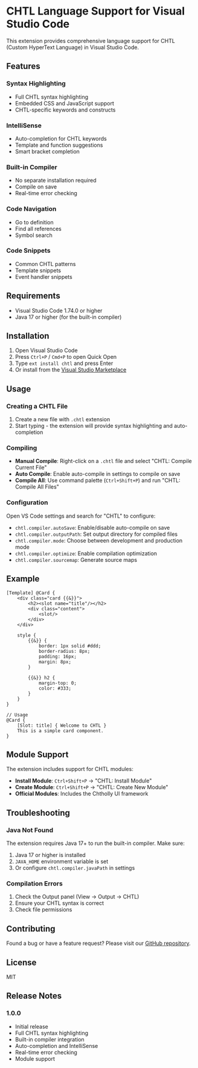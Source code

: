 # CHTL Language Support for Visual Studio Code

This extension provides comprehensive language support for CHTL (Custom HyperText Language) in Visual Studio Code.

## Features

### Syntax Highlighting
- Full CHTL syntax highlighting
- Embedded CSS and JavaScript support
- CHTL-specific keywords and constructs

### IntelliSense
- Auto-completion for CHTL keywords
- Template and function suggestions
- Smart bracket completion

### Built-in Compiler
- No separate installation required
- Compile on save
- Real-time error checking

### Code Navigation
- Go to definition
- Find all references
- Symbol search

### Code Snippets
- Common CHTL patterns
- Template snippets
- Event handler snippets

## Requirements

- Visual Studio Code 1.74.0 or higher
- Java 17 or higher (for the built-in compiler)

## Installation

1. Open Visual Studio Code
2. Press `Ctrl+P` / `Cmd+P` to open Quick Open
3. Type `ext install chtl` and press Enter
4. Or install from the [Visual Studio Marketplace](https://marketplace.visualstudio.com/items?itemName=chtl-team.chtl)

## Usage

### Creating a CHTL File

1. Create a new file with `.chtl` extension
2. Start typing - the extension will provide syntax highlighting and auto-completion

### Compiling

- **Manual Compile**: Right-click on a `.chtl` file and select "CHTL: Compile Current File"
- **Auto Compile**: Enable auto-compile in settings to compile on save
- **Compile All**: Use command palette (`Ctrl+Shift+P`) and run "CHTL: Compile All Files"

### Configuration

Open VS Code settings and search for "CHTL" to configure:

- `chtl.compiler.autoSave`: Enable/disable auto-compile on save
- `chtl.compiler.outputPath`: Set output directory for compiled files
- `chtl.compiler.mode`: Choose between development and production mode
- `chtl.compiler.optimize`: Enable compilation optimization
- `chtl.compiler.sourcemap`: Generate source maps

## Example

```chtl
[Template] @Card {
    <div class="card {{&}}">
        <h2><slot name="title"/></h2>
        <div class="content">
            <slot/>
        </div>
    </div>
    
    style {
        {{&}} {
            border: 1px solid #ddd;
            border-radius: 8px;
            padding: 16px;
            margin: 8px;
        }
        
        {{&}} h2 {
            margin-top: 0;
            color: #333;
        }
    }
}

// Usage
@Card {
    [Slot: title] { Welcome to CHTL }
    This is a simple card component.
}
```

## Module Support

The extension includes support for CHTL modules:

- **Install Module**: `Ctrl+Shift+P` → "CHTL: Install Module"
- **Create Module**: `Ctrl+Shift+P` → "CHTL: Create New Module"
- **Official Modules**: Includes the Chtholly UI framework

## Troubleshooting

### Java Not Found

The extension requires Java 17+ to run the built-in compiler. Make sure:

1. Java 17 or higher is installed
2. `JAVA_HOME` environment variable is set
3. Or configure `chtl.compiler.javaPath` in settings

### Compilation Errors

1. Check the Output panel (View → Output → CHTL)
2. Ensure your CHTL syntax is correct
3. Check file permissions

## Contributing

Found a bug or have a feature request? Please visit our [GitHub repository](https://github.com/your-org/vscode-chtl).

## License

MIT

## Release Notes

### 1.0.0

- Initial release
- Full CHTL syntax highlighting
- Built-in compiler integration
- Auto-completion and IntelliSense
- Real-time error checking
- Module support